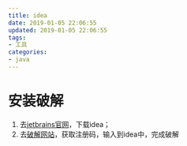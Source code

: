 ```yaml
---
title: idea
date: 2019-01-05 22:06:55
updated: 2019-01-05 22:06:55
tags:
- 工具
categories:
- java
---
```


# 安装破解
1. 去[jetbrains官网](https://www.jetbrains.com)，下载idea；
2. 去[破解网站](http://idea.lanyus.com/)，获取注册码，输入到idea中，完成破解